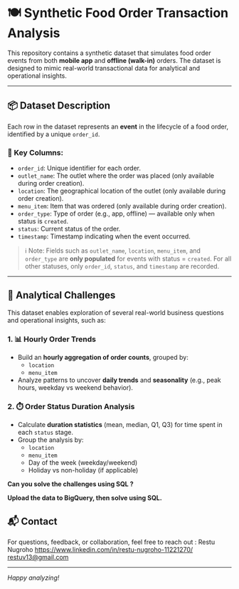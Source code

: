 # 🍽️ Synthetic Food Order Transaction Analysis

This repository contains a synthetic dataset that simulates food order events from both **mobile app** and **offline (walk-in)** orders. The dataset is designed to mimic real-world transactional data for analytical and operational insights.

---

## 📦 Dataset Description

Each row in the dataset represents an **event** in the lifecycle of a food order, identified by a unique `order_id`.

### 🔑 Key Columns:
- `order_id`: Unique identifier for each order.
- `outlet_name`: The outlet where the order was placed (only available during order creation).
- `location`: The geographical location of the outlet (only available during order creation).
- `menu_item`: Item that was ordered (only available during order creation).
- `order_type`: Type of order (e.g., app, offline) — available only when status is `created`.
- `status`: Current status of the order.
- `timestamp`: Timestamp indicating when the event occurred.

> ℹ️ Note: Fields such as `outlet_name`, `location`, `menu_item`, and `order_type` are **only populated** for events with status = `created`. For all other statuses, only `order_id`, `status`, and `timestamp` are recorded.

---

## 🧠 Analytical Challenges

This dataset enables exploration of several real-world business questions and operational insights, such as:

### 1. 📊 Hourly Order Trends
- Build an **hourly aggregation of order counts**, grouped by:
  - `location`
  - `menu_item`
- Analyze patterns to uncover **daily trends** and **seasonality** (e.g., peak hours, weekday vs weekend behavior).

### 2. ⏱️ Order Status Duration Analysis
- Calculate **duration statistics** (mean, median, Q1, Q3) for time spent in each `status` stage.
- Group the analysis by:
  - `location`
  - `menu_item`
  - Day of the week (weekday/weekend)
  - Holiday vs non-holiday (if applicable)
  
**Can you solve the challenges using SQL ?**

**Upload the data to BigQuery, then solve using SQL.**

## 📬 Contact

For questions, feedback, or collaboration, feel free to reach out :
Restu Nugroho
https://www.linkedin.com/in/restu-nugroho-11221270/
restuv13@gmail.com

---

*Happy analyzing!*
